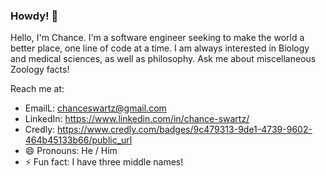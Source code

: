 ### Howdy! 👋

Hello, I'm Chance. I'm a software engineer seeking to make the world a better place, one line of code at a time. I am always interested in Biology and medical sciences, as well as philosophy. Ask me about miscellaneous Zoology facts!


Reach me at:
- EmailL: chanceswartz@gmail.com
- LinkedIn: https://www.linkedin.com/in/chance-swartz/
- Credly: https://www.credly.com/badges/9c479313-9de1-4739-9602-464b45133b66/public_url
- 😄 Pronouns:  He / Him
- ⚡ Fun fact: I have three middle names!
